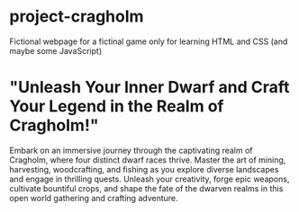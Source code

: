 # project-cragholm
Fictional webpage for a fictinal game only for learning HTML and CSS (and maybe some JavaScript)

# "Unleash Your Inner Dwarf and Craft Your Legend in the Realm of Cragholm!"

Embark on an immersive journey through the captivating realm of Cragholm, where four distinct dwarf races thrive. Master
the art of mining, harvesting, woodcrafting, and fishing as you explore diverse landscapes and engage in thrilling
quests. Unleash your creativity, forge epic weapons, cultivate bountiful crops, and shape the fate of the dwarven realms
in this open world gathering and crafting adventure.
